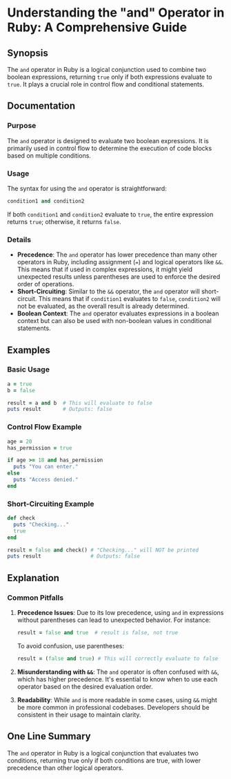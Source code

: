 <!--
Meta Description: # Understanding the "and" Operator in Ruby: A Comprehensive Guide ## Synopsis The `and` operator in Ruby is a logical conjunction used to combine two ...
Meta Keywords: true, operator, false, ruby, result
-->

# Understanding the "and" Operator in Ruby: A Comprehensive Guide

## Synopsis
The `and` operator in Ruby is a logical conjunction used to combine two boolean expressions, returning `true` only if both expressions evaluate to `true`. It plays a crucial role in control flow and conditional statements.

## Documentation
### Purpose
The `and` operator is designed to evaluate two boolean expressions. It is primarily used in control flow to determine the execution of code blocks based on multiple conditions.

### Usage
The syntax for using the `and` operator is straightforward:

```ruby
condition1 and condition2
```

If both `condition1` and `condition2` evaluate to `true`, the entire expression returns `true`; otherwise, it returns `false`.

### Details
- **Precedence**: The `and` operator has lower precedence than many other operators in Ruby, including assignment (`=`) and logical operators like `&&`. This means that if used in complex expressions, it might yield unexpected results unless parentheses are used to enforce the desired order of operations.
- **Short-Circuiting**: Similar to the `&&` operator, the `and` operator will short-circuit. This means that if `condition1` evaluates to `false`, `condition2` will not be evaluated, as the overall result is already determined.
- **Boolean Context**: The `and` operator evaluates expressions in a boolean context but can also be used with non-boolean values in conditional statements.

## Examples
### Basic Usage
```ruby
a = true
b = false

result = a and b  # This will evaluate to false
puts result       # Outputs: false
```

### Control Flow Example
```ruby
age = 20
has_permission = true

if age >= 18 and has_permission
  puts "You can enter."
else
  puts "Access denied."
end
```

### Short-Circuiting Example
```ruby
def check
  puts "Checking..."
  true
end

result = false and check() # "Checking..." will NOT be printed
puts result                # Outputs: false
```

## Explanation
### Common Pitfalls
1. **Precedence Issues**: Due to its low precedence, using `and` in expressions without parentheses can lead to unexpected behavior. For instance:

   ```ruby
   result = false and true  # result is false, not true
   ```

   To avoid confusion, use parentheses:

   ```ruby
   result = (false and true) # This will correctly evaluate to false
   ```

2. **Misunderstanding with `&&`**: The `and` operator is often confused with `&&`, which has higher precedence. It's essential to know when to use each operator based on the desired evaluation order.
   
3. **Readability**: While `and` is more readable in some cases, using `&&` might be more common in professional codebases. Developers should be consistent in their usage to maintain clarity.

## One Line Summary
The `and` operator in Ruby is a logical conjunction that evaluates two conditions, returning true only if both conditions are true, with lower precedence than other logical operators.
